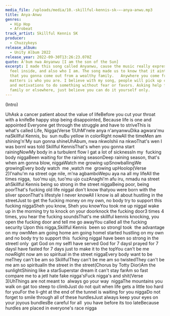 ```yaml
---
media_file: /uploads/media/10.-skillful-kennis-sk-–-anya-anwu.mp3
title: Anya-Anwu
genres:
  - Hip Hop
  - Afrobeat
track_artist: Skillful Kennis SK
producer:
  - Chuzzykeys
release_album:
  - Unity Album 2022
release_year: 2022-09-30T13:26:23.070Z
quote: A'bum nwa Anyanwu [I am the son of the Sun]
excerpt: I made this song called Anyanwu, cause the music really expresses how I
  feel inside, and also who I am. The song made us to know that it aint a must
  that you gonna come out from a wealthy family.   Anywhere you come from, what
  matters is who you are. I believe with my song, people will pick up courage
  and motivations to do something without fear or favors. Asking help from
  family or elsewhere, just believe you can do it yourself only.
---
```

<!--StartFragment-->

(Intro)

UhAsk a cancer patient about the value of lifeBefore you cut your throat with a knifeBe happy stop being disappointed, Because life is one and  appointed Everyone get through the struggle and have to striveThis is what's called Life, Nigga(Verse 1)UhM'nele anya n'anyanwuDika agwara'mu naSkillful Kennis, bu  sun nuBu yellow in colorRight nowAll the timeMen am shining'n'My sun gonna shineUhAbum, nwa nkwoIshii na nkwoThat's wen I was bornI was told Skillful KennisThat's when you gonna start rainingNowMy body in a turbulent flow I gat a lot of sicknessIn my  fucking body niggaBeen waiting for the raining seasonDeep raining season, that's when am gonna blow, niggaWatch me growing upSnowballingWe growingEvery body watch  me ,watch me  growing upHoolop(Verse 2)I'nahu'm na street oge nile, m'na agbamboWepu aya na all my lifeAll the times nigga,  tuo'mu ujo, tuo'mu ujo cuzAnaghi'm afu iru, nmadu na street ahSkillful Kennis being so strong in the street niggaBeing poor, being poorThat's fucking old life niggaI don't know thatyou were born with the sliver spoonThat's lifestyle I never knowAll I know is all about hustling in the streetJust to get the fucking money on my own, no body try to support this fucking niggaSheh you know, Sheh you knowYou took me up niggaI wake up in the morning try to knock on your doorknock the fucking door3 times 4 times, you hear the fucking soundsThat's me skillful kennis knocking, you open the fucking door and tell me go awayYou called all the fucking security Upon this nigga,Skillful Kennis  been so strongI took  the advantage on my ownMen am going home am going homeI started hustling on my own and no body try to support this  fucking niggaI have been so strong in the streetI only  gat God on my selfI have served God for 7 daysI prayed for 7 daysI have fasted for 7 days just to make it to the topYou can't be me nowRight now am so spiritual in the street niggaEvery body want to be meThey can't be am so SkillfulThey can't be me am so twistedThey can't be me am so spiritualIn the street in the street(Chorus by Totty Dior)Am the sunlightShining like a starSuperstar dream it can't stay farAm so fast compare me to a jetI hate fake nigga'sFuck nigga's and shit(Verse 3)UhThings are not meant to  always go your way  niggaThe mountains you walk on gat too steep to climbJust do not quit when life gets a little too hard for youFor the li-ght at the end of the tunnel is waiting for you niggaDo not forget to smile through all of these hurdlesJust always keep your eyes on your joyous bundlesBe careful for all  you have before its too lateBecause hurdles are placed in everyone's race nigga

<!--EndFragment-->